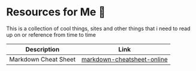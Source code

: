 # Resources for Me :rocket:
This is a collection of cool things, sites and other things that i need to read up on or reference from time to time

Description | Link
---------------- | --------
Markdown Cheat Sheet     | [markdown-cheatsheet-online](https://guides.github.com/pdfs/markdown-cheatsheet-online.pdf)